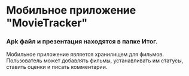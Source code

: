 # Мобильное приложение "MovieTracker"
### Apk файл и презентация находятся в папке Итог.
Мобильное приложение является хранилищем для фильмов. Пользователь может добавлять фильмы, устанавливать им статусы, ставить оценки и писать комментарии.
